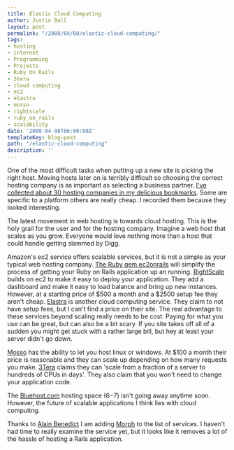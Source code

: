 ```yaml
---
title: Elastic Cloud Computing
author: Justin Ball
layout: post
permalink: "/2008/04/08/elastic-cloud-computing/"
tags:
- hosting
- internet
- Programming
- Projects
- Ruby On Rails
- 3tera
- cloud computing
- ec2
- elastra
- mosso
- rightscale
- ruby_on_rails
- scalability
date: '2008-04-08T06:00:00Z'
templateKey: blog-post
path: "/elastic-cloud-computing"
description: ''
---
```


One of the most difficult tasks when putting up a new site is picking the right host. Moving hosts later on is terribly difficult so choosing the correct hosting company is as important as selecting a business partner. [I've collected about 30 hosting companies in my delicious bookmarks][1]. Some are specific to a platform others are really cheap. I recorded them because they looked interesting.

 [1]: http://del.icio.us/jbasdf/hosting

The latest movement in web hosting is towards cloud hosting. This is the holy grail for the user and for the hosting company. Imagine a web host that scales as you grow. Everyone would love nothing more than a host that could handle getting slammed by Digg.

Amazon's ec2 service offers scalable services, but it is not a simple as your typical web hosting company. [The Ruby gem ec2onrails][2] will simplify the process of getting your Ruby on Rails application up an running. [RightScale][3] builds on ec2 to make it easy to deploy your application. They add a dashboard and make it easy to load balance and bring up new instances. However, at a starting price of $500 a month and a $2500 setup fee they aren't cheap. [Elastra][4] is another cloud computing service. They claim to not have setup fees, but I can't find a price on their site. The real advantage to these services beyond scaling really needs to be cost. Paying for what you use can be great, but can also be a bit scary. If you site takes off all of a sudden you might get stuck with a rather large bill, but hey at least your server didn't go down.

 [2]: http://ec2onrails.rubyforge.org/
 [3]: http://www.rightscale.com/m/
 [4]: http://www.elastra.com/

[Mosso][5] has the ability to let you host linux or windows. At $100 a month their price is reasonable and they can scale up depending on how many requests you make. [3Tera][6] claims they can 'scale from a fraction of a server to hundreds of CPUs in days'. They also claim that you won't need to change your application code.

 [5]: http://www.mosso.com/
 [6]: http://www.3tera.com/

The [Bluehost.com][7] hosting space ($6-$7) isn't going away anytime soon. However, the future of scalable applications I think lies with cloud computing.

 [7]: http://www.bluehost.com

Thanks to [Alain Benedict][8] I am adding [Morph][9] to the list of services. I haven't had time to really examine the service yet, but it looks like it removes a lot of the hassle of hosting a Rails application.

 [8]: http://eedious.blogspot.com/
 [9]: http://morphexchange.com/

